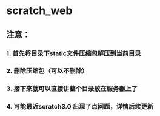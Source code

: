 # scratch_web
## 注意： 
### 1. 首先将目录下static文件压缩包解压到当前目录
### 2. 删除压缩包（可以不删除）
### 3. 接下来就可以直接讲整个目录放在服务器上了
### 4. 可能最近scratch3.0 出现了点问题，详情后续更新
